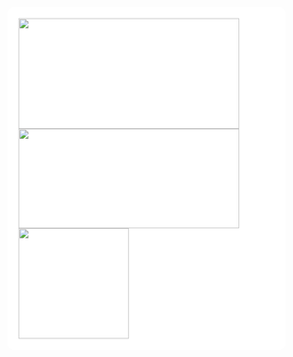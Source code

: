 <div style="background-color:#ffffff; padding:20px; border-radius:10px;">
  <a href="https://github.com/TriTacLe/github-readme-stats">
    <img height=200 width =400 align="center" src="https://github-readme-stats.vercel.app/api?username=TriTacLe&show_icons=true&theme=radical" />
  </a>
  <a href="https://github.com/TriTacLe/github-readme-stats">
    <img height=180 width=400 align="center" src="https://github-readme-stats.vercel.app/api/top-langs/?username=TriTacLe&hide_progress=true&theme=radical"/>
  <a/>
  <a href="https://github.com/TriTacLe/convoychat">
    <img height=200 align="center" src="https://github-readme-stats.vercel.app/api/wakatime?username=TriTacLe&theme=radical" />
  </a>
</div>
  
  
  
